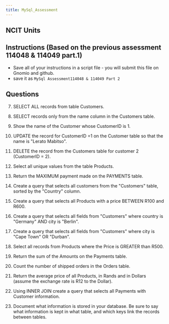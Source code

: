 ```yaml
---
title: MySql_Assessment
---
```

## NCIT Units

## Instructions (Based on the previous assessment 114048 & 114049 part.1)

- Save all of your instructions in a script file - you will submit this file on Gnomio and github.
- save it as `MySql Assessment114048 & 114049 Part 2`

## Questions

7. SELECT ALL records from table Customers.

8. SELECT records only from the name column in the Customers table.

9. Show the name of the Customer whose CustomerID is 1.

10. UPDATE the record for CustomerID =1  on the Customer table so that the name is "Lerato Mabitso".

11. DELETE the record from the Customers table for customer 2 (CustomerID = 2).

12. Select all unique values from the table Products.

13. Return the MAXIMUM payment made on the PAYMENTS table.

14. Create a query that selects all customers from the "Customers" table, sorted by the "Country" column.

15. Create a query that selects all Products with a price BETWEEN R100 and R600.

16. Create a query that selects all fields from "Customers" where country is "Germany" AND city is "Berlin".

17. Create a query that selects all fields from "Customers" where city is "Cape Town" OR "Durban".

18. Select all records from Products where the Price is GREATER than R500.

19. Return the sum of the Amounts on the Payments table.

20. Count the number of shipped orders in the Orders table.

21. Return the average price of all Products, in Rands and in Dollars (assume the exchange rate is R12 to the Dollar).

22. Using INNER JOIN create a query that selects all Payments with Customer information.

23. Document what information is stored in your database. Be sure to say what information is kept in what table, and which keys link the records between tables.
